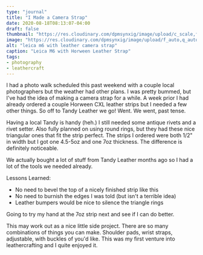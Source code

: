 ```yaml
---
type: "journal"
title: "I Made a Camera Strap"
date: 2020-08-18T08:13:07-04:00
draft: false
thumbnail: "https://res.cloudinary.com/dpmsynxig/image/upload/c_scale,f_auto,q_auto:good,w_700/v1597752707/camera-strap.jpg"
image: "https://res.cloudinary.com/dpmsynxig/image/upload/f_auto,q_auto:good/v1597752707/camera-strap.jpg"
alt: "leica m6 with leather camera strap"
caption: "Leica M6 with Horween Leather Strap"
tags:
- photography
- leathercraft
---
```


I had a photo walk scheduled this past weekend with a couple local photographers but the weather had other plans. I was pretty bummed, but I've had the idea of making a camera strap for a while. A week prior I had already ordered a couple Horween CXL leather strips but I needed a few other things. So off to Tandy Leather we go! Went. We went, past tense.

Having a local Tandy is handy (heh.) I still needed some antique rivets and a rivet setter. Also fully planned on using round rings, but they had these nice triangular ones that fit the strip perfect. The strips I ordered were both 1/2" in width but I got one 4.5-5oz and one 7oz thickness. The difference is definitely noticeable.

We actually bought a lot of stuff from Tandy Leather months ago so I had a lot of the tools we needed already.

Lessons Learned:

- No need to bevel the top of a nicely finished strip like this
- No need to burnish the edges I was told (but isn't a terrible idea)
- Leather bumpers would be nice to silence the triangle rings

Going to try my hand at the 7oz strip next and see if I can do better.

This may work out as a nice little side project. There are so many combinations of things you can make. Shoulder pads, wrist straps, adjustable, with buckles of you'd like. This was my first venture into leathercrafting and I quite enjoyed it.
